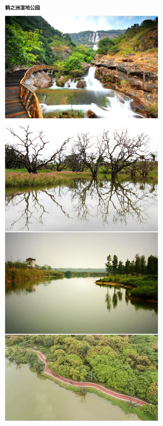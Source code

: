 ### 鹤之洲湿地公园

![](../topwrite/assets/地图|景区图/增城区/鹤之洲湿地公园01.jpeg)
![](../topwrite/assets/地图|景区图/增城区/鹤之洲湿地公园02.jpeg)
![](../topwrite/assets/地图|景区图/增城区/鹤之洲湿地公园03.webp)
![](../topwrite/assets/地图|景区图/增城区/鹤之洲湿地公园04.webp)